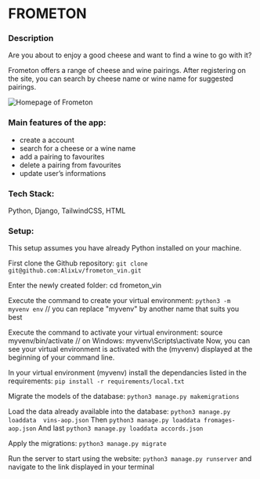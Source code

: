 # FROMETON

### Description
Are you about to enjoy a good cheese and want to find a wine to go with it? 

Frometon offers a range of cheese and wine pairings. After registering on the site, you can search by cheese name or wine name for suggested pairings.


![Homepage of Frometon]()


### Main features of the app:
- create a account
- search for a cheese or a wine name
- add a pairing to favourites
- delete a pairing from favourites
- update user’s informations


### Tech Stack:
Python, Django, TailwindCSS, HTML


### Setup:
This setup assumes you have already Python installed on your machine.

First clone the Github repository: `git clone git@github.com:AlixLv/frometon_vin.git` 

Enter the newly created folder: cd frometon_vin 

Execute the command to create your virtual environment: `python3 -m myvenv env` // you can replace "myvenv" by another name that suits you best

Execute the command to activate your virtual environment: source myvenv/bin/activate // on Windows: myvenv\Scripts\activate
Now, you can see your virtual environment is activated with the (myvenv) displayed at the beginning of your command line.

In your virtual environment (myvenv) install the dependancies listed in the requirements: `pip install -r requirements/local.txt`

Migrate the models of the database: `python3 manage.py makemigrations`

Load the data already available into the database: `python3 manage.py loaddata  vins-aop.json` 
Then `python3 manage.py loaddata fromages-aop.json` 
And last `python3 manage.py loaddata accords.json` 

Apply the migrations: `python3 manage.py migrate`

Run the server to start using the website: `python3 manage.py runserver`
and navigate to the link displayed in your terminal
